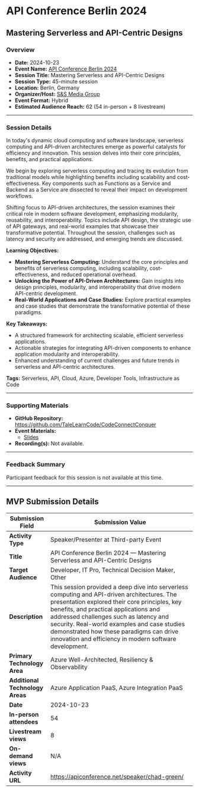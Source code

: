 # API Conference Berlin 2024

## Mastering Serverless and API-Centric Designs

### Overview

- **Date:** 2024-10-23  
- **Event Name:** [API Conference Berlin 2024](https://web.archive.org/web/20240919002354/https://apiconference.net/berlin/)  
- **Session Title:** Mastering Serverless and API-Centric Designs  
- **Session Type:** 45-minute session  
- **Location:** Berlin, Germany  
- **Organizer/Host:** [S&S Media Group](https://sandsmedia.com)  
- **Event Format:** Hybrid  
- **Estimated Audience Reach:** 62 (54 in-person + 8 livestream)

---

### Session Details

In today's dynamic cloud computing and software landscape, serverless computing and API-driven architectures emerge as powerful catalysts for efficiency and innovation. This session delves into their core principles, benefits, and practical applications.

We begin by exploring serverless computing and tracing its evolution from traditional models while highlighting benefits including scalability and cost-effectiveness. Key components such as Functions as a Service and Backend as a Service are dissected to reveal their impact on development workflows.

Shifting focus to API-driven architectures, the session examines their critical role in modern software development, emphasizing modularity, reusability, and interoperability. Topics include API design, the strategic use of API gateways, and real-world examples that showcase their transformative potential. Throughout the session, challenges such as latency and security are addressed, and emerging trends are discussed.

**Learning Objectives:**  
- **Mastering Serverless Computing:** Understand the core principles and benefits of serverless computing, including scalability, cost-effectiveness, and reduced operational overhead.  
- **Unlocking the Power of API-Driven Architectures:** Gain insights into design principles, modularity, and interoperability that drive modern API-centric development.  
- **Real-World Applications and Case Studies:** Explore practical examples and case studies that demonstrate the transformative potential of these paradigms.

**Key Takeaways:**  
- A structured framework for architecting scalable, efficient serverless applications.  
- Actionable strategies for integrating API-driven components to enhance application modularity and interoperability.  
- Enhanced understanding of current challenges and future trends in serverless and API-centric architectures.

**Tags:** Serverless, API, Cloud, Azure, Developer Tools, Infrastructure as Code

---

### Supporting Materials

- **GitHub Repository:** https://github.com/TaleLearnCode/CodeConnectConquer
- **Event Materials:**  
  - [Slides](https://github.com/TaleLearnCode/CodeConnectConquer)  
- **Recording(s):** Not available.

---

### Feedback Summary

Participant feedback for this session is not available at this time.

---

## MVP Submission Details

| Submission Field                | Submission Value                                             |
| ------------------------------- | ------------------------------------------------------------ |
| **Activity Type**               | Speaker/Presenter at Third-party Event                       |
| **Title**                       | API Conference Berlin 2024 — Mastering Serverless and API-Centric Designs |
| **Target Audience**             | Developer, IT Pro, Technical Decision Maker, Other           |
| **Description**                 | This session provided a deep dive into serverless computing and API-driven architectures. The presentation explored their core principles, key benefits, and practical applications and addressed challenges such as latency and security. Real-world examples and case studies demonstrated how these paradigms can drive innovation and efficiency in modern software development. |
| **Primary Technology Area**     | Azure Well-Architected, Resiliency & Observability           |
| **Additional Technology Areas** | Azure Application PaaS, Azure Integration PaaS               |
| **Date**                        | 2024-10-23                                                   |
| **In-person attendees**         | 54                                                           |
| **Livestream views**            | 8                                                            |
| **On-demand views**             | N/A                                                          |
| **Activity URL**                | https://apiconference.net/speaker/chad-green/                |